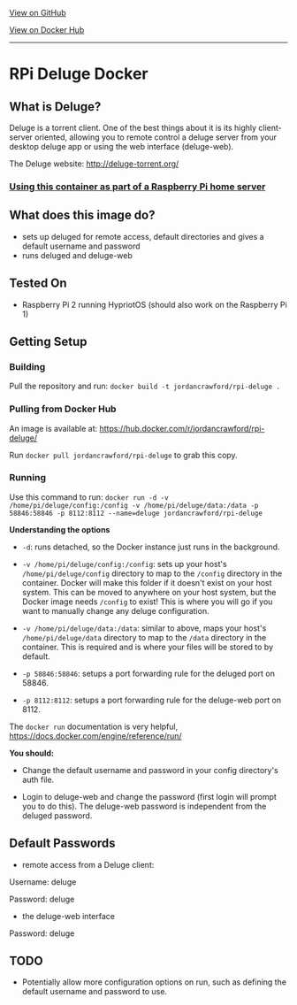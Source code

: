 [View on GitHub](https://github.com/jordancrawfordnz/rpi-deluge-docker)

[View on Docker Hub](https://hub.docker.com/r/jordancrawford/rpi-deluge/)

---

# RPi Deluge Docker

## What is Deluge?
Deluge is a torrent client. One of the best things about it is its highly client-server oriented, allowing you to remote control a deluge server from your desktop deluge app or using the web interface (deluge-web).

The Deluge website: http://deluge-torrent.org/

### [Using this container as part of a Raspberry Pi home server](https://jordancrawford.kiwi/rpi-home-server/)

## What does this image do?
- sets up deluged for remote access, default directories and gives a default username and password
- runs deluged and deluge-web

## Tested On
- Raspberry Pi 2 running HypriotOS (should also work on the Raspberry Pi 1)

## Getting Setup

### Building
Pull the repository and run: ``docker build -t jordancrawford/rpi-deluge .``

### Pulling from Docker Hub
An image is available at: https://hub.docker.com/r/jordancrawford/rpi-deluge/

Run ``docker pull jordancrawford/rpi-deluge`` to grab this copy.

### Running
Use this command to run:
``docker run -d -v /home/pi/deluge/config:/config -v /home/pi/deluge/data:/data -p 58846:58846 -p 8112:8112 --name=deluge jordancrawford/rpi-deluge``

**Understanding the options**

- ``-d``: runs detached, so the Docker instance just runs in the background.

- ``-v /home/pi/deluge/config:/config``: sets up your host's ``/home/pi/deluge/config`` directory to map to the ``/config`` directory in the container. Docker will make this folder if it doesn't exist on your host system. This can be moved to anywhere on your host system, but the Docker image needs ``/config`` to exist! This is where you will go if you want to manually change any deluge configuration.

- ``-v /home/pi/deluge/data:/data``: similar to above, maps your host's ``/home/pi/deluge/data`` directory to map to the ``/data`` directory in the container. This is required and is where your files will be stored to by default.

- ``-p 58846:58846``: setups a port forwarding rule for the deluged port on 58846.

- ``-p 8112:8112``: setups a port forwarding rule for the deluge-web port on 8112.

The ``docker run`` documentation is very helpful, https://docs.docker.com/engine/reference/run/

**You should:**

- Change the default username and password in your config directory's auth file.

- Login to deluge-web and change the password (first login will prompt you to do this). The deluge-web password is independent from the deluged password.

## Default Passwords
- remote access from a Deluge client:

Username: deluge

Password: deluge

- the deluge-web interface

Password: deluge

## TODO
- Potentially allow more configuration options on run, such as defining the default username and password to use.
